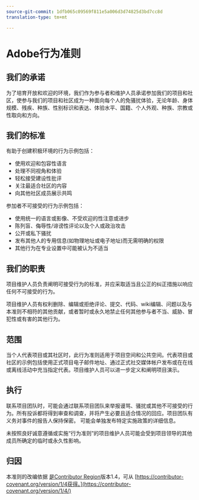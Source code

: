 ```yaml
---
source-git-commit: 1dfb065c09569f811e5a006d3d74825d3bd7cc8d
translation-type: tm+mt

---
```

# Adobe行为准则

## 我们的承诺

为了培育开放和欢迎的环境，我们作为参与者和维护人员承诺参加我们的项目和社区，使参与我们的项目和社区成为一种面向每个人的免骚扰体验，无论年龄、身体规模、残疾、种族、性别标识和表达、体验水平、国籍、个人外观、种族、宗教或性取向和方向。

## 我们的标准

有助于创建积极环境的行为示例包括：

* 使用欢迎和包容性语言
* 处理不同视角和体验
* 轻松接受建设性批评
* 关注最适合社区的内容
* 向其他社区成员展示共鸣

参加者不可接受的行为示例包括：

* 使用统一的语言或影像、不受欢迎的性注意或进步
* 陈列盲、侮辱性/诽谤性评论以及个人或政治攻击
* 公开或私下骚扰
* 发布其他人的专用信息(如物理地址或电子地址)而无需明确的权限
* 其他行为在专业设置中可能被认为不适当

## 我们的职责

项目维护人员负责阐明可接受行为的标准，并应采取适当且公正的纠正措施以响应任何不可接受的行为。

项目维护人员有权利删除、编辑或拒绝评论、提交、代码、wiki编辑、问题以及与本准则不相符的其他贡献，或者暂时或永久地禁止任何其他参与者不当、威胁、冒犯性或有害的其他行为。

## 范围

当个人代表项目或其社区时，此行为准则适用于项目空间和公共空间。代表项目或社区的示例包括使用正式项目电子邮件地址、通过正式社交媒体帐户发布或在在线或离线活动中充当指定代表。项目维护人员可以进一步定义和阐明项目演示。

## 执行

联系项目团队时，可能会通过联系项目团队来举报谩骂、骚扰或其他不可接受的行为。所有投诉都将得到审查和调查，并将产生必要且适合情况的回应。项目团队有义务对事件的报告人保持保密。
可能会单独发布特定实施政策的详细信息。

未按照良好诚意遵循或实施“行为准则”的项目维护人员可能会受到项目领导的其他成员所确定的临时或永久性影响。

## 归因

本准则的改编依据 [是Contributor Region](https://contributor-covenant.org)版本1.4，可从 [https://contributor-covenant.org/version/1/4获得。](https://contributor-covenant.org/version/1/4/)
